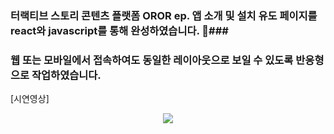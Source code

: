 ### 터랙티브 스토리 콘텐츠 플랫폼 OROR ep. 앱 소개 및 설치 유도 페이지를 react와 javascript를 통해 완성하였습니다. 🎈###

### 웹 또는 모바일에서 접속하여도 동일한 레이아웃으로 보일 수 있도록 반응형으로 작업하였습니다. ###

[시연영상] 
<p align="center">
<img src="![webapporor](https://github.com/datehubin/webappcloneoror/assets/130430699/346f8d6c-1a1f-47df-b312-9182c0854ee8)">
</p>
